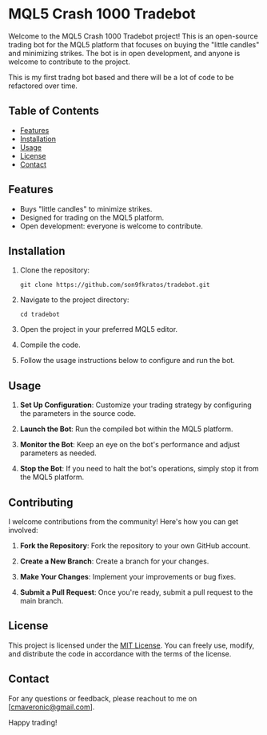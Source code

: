# MQL5 Crash 1000 Tradebot

Welcome to the MQL5 Crash 1000 Tradebot project! This is an open-source trading bot for the MQL5 platform that focuses on buying the "little candles" and minimizing strikes. The bot is in open development, and anyone is welcome to contribute to the project.

This is my first tradng bot based and there will be a lot of code to be refactored over time.

## Table of Contents

- [Features](#features)
- [Installation](#installation)
- [Usage](#usage)
- [License](#license)
- [Contact](#contact)

## Features

- Buys "little candles" to minimize strikes.
- Designed for trading on the MQL5 platform.
- Open development: everyone is welcome to contribute.

## Installation

1. Clone the repository:

    ```shell
    git clone https://github.com/son9fkratos/tradebot.git
    ```

2. Navigate to the project directory:

    ```shell
    cd tradebot
    ```

3. Open the project in your preferred MQL5 editor.

4. Compile the code.

5. Follow the usage instructions below to configure and run the bot.

## Usage

1. **Set Up Configuration**: Customize your trading strategy by configuring the parameters in the source code.

2. **Launch the Bot**: Run the compiled bot within the MQL5 platform.

3. **Monitor the Bot**: Keep an eye on the bot's performance and adjust parameters as needed.

4. **Stop the Bot**: If you need to halt the bot's operations, simply stop it from the MQL5 platform.

## Contributing

I welcome contributions from the community! Here's how you can get involved:

1. **Fork the Repository**: Fork the repository to your own GitHub account.

2. **Create a New Branch**: Create a branch for your changes.

3. **Make Your Changes**: Implement your improvements or bug fixes.

4. **Submit a Pull Request**: Once you're ready, submit a pull request to the main branch.

## License

This project is licensed under the [MIT License](LICENSE.md). You can freely use, modify, and distribute the code in accordance with the terms of the license.

## Contact

For any questions or feedback, please reachout to me on [cmaveronic@gmail.com].

Happy trading!
